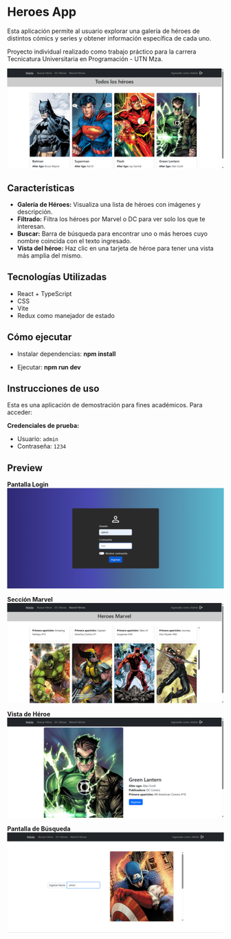 # Heroes App
 Esta aplicación permite al usuario explorar una galería de héroes de distintos cómics y series y obtener información específica de cada uno.
 
 Proyecto individual realizado como trabajo práctico para la carrera Tecnicatura Universitaria en Programación - UTN Mza.
 
![Pantalla principal](./screenshots/MainScreen.png)

## Características
- **Galería de Héroes:** Visualiza una lista de héroes con imágenes y descripción.
- **Filtrado:** Filtra los héroes por Marvel o DC para ver solo los que te interesan.
- **Buscar:** Barra de búsqueda para encontrar uno o más heroes cuyo nombre coincida con el texto ingresado.
- **Vista del héroe:** Haz clic en una tarjeta de héroe para tener una vista más amplia del mismo.
 
## Tecnologías Utilizadas
 - React + TypeScript
 - CSS
 - Vite
 - Redux como manejador de estado

## Cómo ejecutar

* Instalar dependencias: **npm install**

* Ejecutar: **npm run dev**

## Instrucciones de uso
Esta es una aplicación de demostración para fines académicos. Para acceder:

**Credenciales de prueba:**
* Usuario: `admin`
* Contraseña: `1234`

## Preview

   **Pantalla Login**
   ![Pantalla login](./screenshots/LoginScreen.png)

   **Sección Marvel**
   ![Pantalla Marvel](./screenshots/MarvelHeroes.png)
   
   **Vista de Héroe**
   ![Pantalla de Héroe](./screenshots/HeroeScreen.png)

   **Pantalla de Búsqueda**
   ![Pantalla de búsqueda](./screenshots/SearchHero.png)
